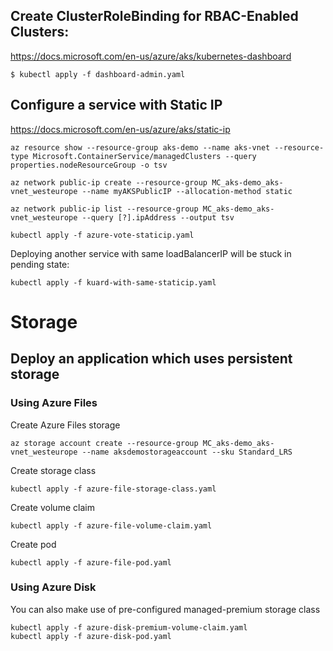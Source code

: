 ## Create ClusterRoleBinding for RBAC-Enabled Clusters: 

https://docs.microsoft.com/en-us/azure/aks/kubernetes-dashboard

```
$ kubectl apply -f dashboard-admin.yaml
```

## Configure a service with Static IP 

https://docs.microsoft.com/en-us/azure/aks/static-ip

```
az resource show --resource-group aks-demo --name aks-vnet --resource-type Microsoft.ContainerService/managedClusters --query properties.nodeResourceGroup -o tsv

az network public-ip create --resource-group MC_aks-demo_aks-vnet_westeurope --name myAKSPublicIP --allocation-method static

az network public-ip list --resource-group MC_aks-demo_aks-vnet_westeurope --query [?].ipAddress --output tsv

kubectl apply -f azure-vote-staticip.yaml 
```
Deploying another service with same loadBalancerIP will be stuck in pending state: 

```
kubectl apply -f kuard-with-same-staticip.yaml
```

# Storage 

## Deploy an application which uses persistent storage
### Using Azure Files

Create Azure Files storage
```
az storage account create --resource-group MC_aks-demo_aks-vnet_westeurope --name aksdemostorageaccount --sku Standard_LRS
```

Create storage class 
```
kubectl apply -f azure-file-storage-class.yaml
```
Create volume claim 
```
kubectl apply -f azure-file-volume-claim.yaml
```
Create pod
```
kubectl apply -f azure-file-pod.yaml
```

### Using Azure Disk

You can also make use of pre-configured managed-premium storage class
```
kubectl apply -f azure-disk-premium-volume-claim.yaml
kubectl apply -f azure-disk-pod.yaml
```